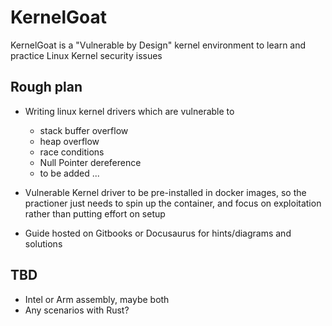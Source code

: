 # KernelGoat
KernelGoat is a "Vulnerable by Design" kernel environment to learn and practice Linux Kernel security issues
## Rough plan
- Writing linux kernel drivers which are vulnerable to 
   - stack buffer overflow
   - heap overflow
   - race conditions
   - Null Pointer dereference
   - to be added ...
 
 - Vulnerable Kernel driver to be pre-installed in docker images, so the practioner just needs to spin up the container, and focus on exploitation rather than putting effort on setup
 
 - Guide hosted on Gitbooks or Docusaurus for hints/diagrams and solutions
## TBD
- Intel or Arm assembly, maybe both
- Any scenarios with Rust?
